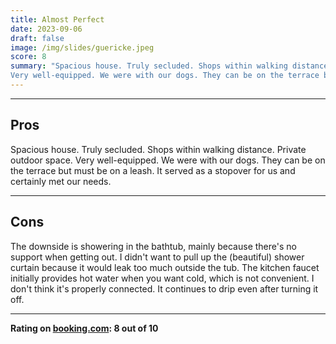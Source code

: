 ```yaml
---
title: Almost Perfect
date: 2023-09-06
draft: false
image: /img/slides/guericke.jpeg
score: 8
summary: "Spacious house. Truly secluded. Shops within walking distance. Private outdoor space. 
Very well-equipped. We were with our dogs. They can be on the terrace but must be on a leash."
---
```


---

## Pros

Spacious house. Truly secluded. Shops within walking distance. Private outdoor space. 
Very well-equipped. We were with our dogs. They can be on the terrace but must be on a leash. 
It served as a stopover for us and certainly met our needs.

---

## Cons

The downside is showering in the bathtub, mainly because there's no support when getting out. 
I didn't want to pull up the (beautiful) shower curtain because it would leak too much outside the tub. 
The kitchen faucet initially provides hot water when you want cold, which is not convenient. 
I don't think it's properly connected. It continues to drip even after turning it off.

---

**Rating on [booking.com](https://www.booking.com/hotel/de/gasthaus-wini.de.html): 8 out of 10**
